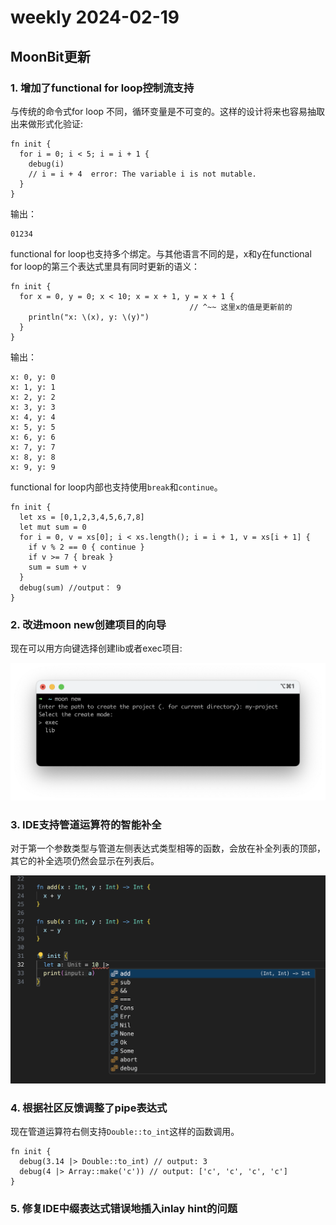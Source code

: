 # weekly 2024-02-19
## MoonBit更新

### 1. 增加了functional for loop控制流支持

与传统的命令式for loop 不同，循环变量是不可变的。这样的设计将来也容易抽取出来做形式化验证:

```
fn init {
  for i = 0; i < 5; i = i + 1 {
    debug(i)
    // i = i + 4  error: The variable i is not mutable.
  }
}
```

输出：

```
01234
```

functional for loop也支持多个绑定。与其他语言不同的是，x和y在functional for loop的第三个表达式里具有同时更新的语义：

```
fn init {
  for x = 0, y = 0; x < 10; x = x + 1, y = x + 1 {
                                        // ^~~ 这里x的值是更新前的
    println("x: \(x), y: \(y)")
  }
}
```

输出：

```
x: 0, y: 0
x: 1, y: 1
x: 2, y: 2
x: 3, y: 3
x: 4, y: 4
x: 5, y: 5
x: 6, y: 6
x: 7, y: 7
x: 8, y: 8
x: 9, y: 9
```

functional for loop内部也支持使用`break`和`continue`。

```
fn init {
  let xs = [0,1,2,3,4,5,6,7,8]
  let mut sum = 0
  for i = 0, v = xs[0]; i < xs.length(); i = i + 1, v = xs[i + 1] {
    if v % 2 == 0 { continue }
    if v >= 7 { break }
    sum = sum + v
  }
  debug(sum) //output： 9
}
```

### 2. 改进moon new创建项目的向导

现在可以用方向键选择创建lib或者exec项目:

![](./moon-new.png)

### 3. IDE支持管道运算符的智能补全

对于第一个参数类型与管道左侧表达式类型相等的函数，会放在补全列表的顶部，其它的补全选项仍然会显示在列表后。

![](./pipe.png)

### 4. 根据社区反馈调整了pipe表达式

现在管道运算符右侧支持`Double::to_int`这样的函数调用。

```
fn init {
  debug(3.14 |> Double::to_int) // output: 3
  debug(4 |> Array::make('c')) // output: ['c', 'c', 'c', 'c']
}
```

### 5. 修复IDE中缀表达式错误地插入inlay hint的问题
